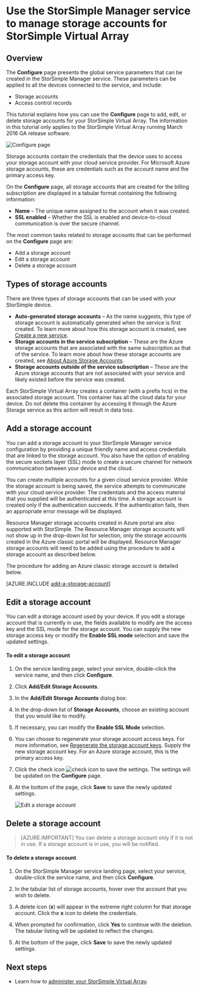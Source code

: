<properties 
   pageTitle="Manage your StorSimple storage account | Microsoft Azure"
   description="Explains how you can use the StorSimple Manager Configure page to add, edit, delete, or rotate the security keys for a storage account associated with the StorSimple Virtual Array."
   services="storsimple"
   documentationCenter="NA"
   authors="alkohli"
   manager="carmonm"
   editor="" />
<tags 
   ms.service="storsimple"
   ms.devlang="NA"
   ms.topic="article"
   ms.tgt_pltfrm="NA"
   ms.workload="TBD"
   ms.date="09/29/2016"
   ms.author="alkohli" />

# <a name="use-the-storsimple-manager-service-to-manage-storage-accounts-for-storsimple-virtual-array"></a>Use the StorSimple Manager service to manage storage accounts for StorSimple Virtual Array

## <a name="overview"></a>Overview

The **Configure** page presents the global service parameters that can be created in the StorSimple Manager service. These parameters can be applied to all the devices connected to the service, and include:

- Storage accounts 
- Access control records 

This tutorial explains how you can use the **Configure** page to add, edit, or delete storage accounts for your StorSimple Virtual Array. The information in this tutorial only applies to the StorSimple Virtual Array running March 2016 GA release software.

 ![Configure page](./media/storsimple-ova-manage-storage-accounts/configure_service_page.png)  

Storage accounts contain the credentials that the device uses to access your storage account with your cloud service provider. For Microsoft Azure storage accounts, these are credentials such as the account name and the primary access key. 

On the **Configure** page, all storage accounts that are created for the billing subscription are displayed in a tabular format containing the following information:

- **Name** – The unique name assigned to the account when it was created.
- **SSL enabled** – Whether the SSL is enabled and device-to-cloud communication is over the secure channel.

The most common tasks related to storage accounts that can be performed on the **Configure** page are:

- Add a storage account 
- Edit a storage account 
- Delete a storage account 


## <a name="types-of-storage-accounts"></a>Types of storage accounts

There are three types of storage accounts that can be used with your StorSimple device.

- **Auto-generated storage accounts** – As the name suggests, this type of storage account is automatically generated when the service is first created. To learn more about how this storage account is created, see [Create a new service](storsimple-ova-manage-service.md#create-a-service). 
- **Storage accounts in the service subscription** – These are the Azure storage accounts that are associated with the same subscription as that of the service. To learn more about how these storage accounts are created, see [About Azure Storage Accounts](../storage/storage-create-storage-account.md). 
- **Storage accounts outside of the service subscription** – These are the Azure storage accounts that are not associated with your service and likely existed before the service was created.

Each StorSimple Virtual Array creates a container (with a prefix hcs) in the associated storage account. This container has all the cloud data for your device. Do not delete this container by accessing it through the Azure Storage service as this action will result in data loss.

## <a name="add-a-storage-account"></a>Add a storage account

You can add a storage account to your StorSimple Manager service configuration by providing a unique friendly name and access credentials that are linked to the storage account. You also have the option of enabling the secure sockets layer (SSL) mode to create a secure channel for network communication between your device and the cloud.

You can create multiple accounts for a given cloud service provider. While the storage account is being saved, the service attempts to communicate with your cloud service provider. The credentials and the access material that you supplied will be authenticated at this time. A storage account is created only if the authentication succeeds. If the authentication fails, then an appropriate error message will be displayed.

Resource Manager storage accounts created in Azure portal are also supported with StorSimple. The Resource Manager storage accounts will not show up in the drop-down list for selection, only the storage accounts created in the Azure classic portal will be displayed. Resource Manager storage accounts will need to be added using the procedure to add a storage account as described below.

The procedure for adding an Azure classic storage account is detailed below.

[AZURE.INCLUDE [add-a-storage-account](../../includes/storsimple-ova-configure-new-storage-account.md)]

## <a name="edit-a-storage-account"></a>Edit a storage account

You can edit a storage account used by your device. If you edit a storage account that is currently in use, the fields available to modify are the access key and the SSL mode for the storage account. You can supply the new storage access key or modify the **Enable SSL mode** selection and save the updated settings.

#### <a name="to-edit-a-storage-account"></a>To edit a storage account

1. On the service landing page, select your service, double-click the service name, and then click **Configure**.

2. Click **Add/Edit Storage Accounts**.

3. In the **Add/Edit Storage Accounts** dialog box:

  1. In the drop-down list of **Storage Accounts**, choose an existing account that you would like to modify. 
  2. If necessary, you can modify the **Enable SSL Mode** selection.
  3. You can choose to regenerate your storage account access keys. For more information, see [Regenerate the storage account keys](storage-create-storage-account.md#manage-your-storage-access-keys). Supply the new storage account key. For an Azure storage account, this is the primary access key. 
  4. Click the check icon ![check icon](./media/storsimple-ova-manage-storage-accounts/checkicon.png) to save the settings. The settings will be updated on the **Configure** page. 
  5. At the bottom of the page, click **Save** to save the newly updated settings. 

     ![Edit a storage account](./media/storsimple-ova-manage-storage-accounts/modifyexistingstorageaccount.png)
  
## <a name="delete-a-storage-account"></a>Delete a storage account

> [AZURE.IMPORTANT] You can delete a storage account only if it is not in use. If a storage account is in use, you will be notified.

#### <a name="to-delete-a-storage-account"></a>To delete a storage account

1. On the StorSimple Manager service landing page, select your service, double-click the service name, and then click **Configure**.

2. In the tabular list of storage accounts, hover over the account that you wish to delete.

3. A delete icon (**x**) will appear in the extreme right column for that storage account. Click the **x** icon to delete the credentials.

4. When prompted for confirmation, click **Yes** to continue with the deletion. The tabular listing will be updated to reflect the changes.

5. At the bottom of the page, click **Save** to save the newly updated settings.


## <a name="next-steps"></a>Next steps

- Learn how to [administer your StorSimple Virtual Array](storsimple-ova-web-ui-admin.md).
